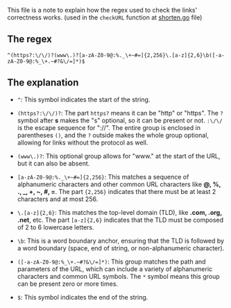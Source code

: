 This file is a note to explain how the regex used to check the links' correctness works. (used in the `checkURL` function at [shorten.go](./shorten.go) file)

## The regex

```
^(https?:\/\/)?(www\.)?[a-zA-Z0-9@:%._\+~#=]{2,256}\.[a-z]{2,6}\b([-a-zA-Z0-9@:%_\+.~#?&\/=]*)$
```

## The explanation

- `^`: This symbol indicates the start of the string.

- `(https?:\/\/)?`: The part `https?` means it can be "http" or "https". The `?` symbol after **s** makes the "s" optional, so it can be present or not. `:\/\/` is the escape sequence for "://". The entire group is enclosed in parentheses `()`, and the `?` outside makes the whole group optional, allowing for links without the protocol as well.

- `(www\.)?`: This optional group allows for "www." at the start of the URL, but it can also be absent.

- `[a-zA-Z0-9@:%._\+~#=]{2,256}`: This matches a sequence of alphanumeric characters and other common URL characters like **@, %, ., \_, +, ~, #, =**. The part `{2,256}` indicates that there must be at least 2 characters and at most 256.

- `\.[a-z]{2,6}`: This matches the top-level domain (TLD), like **.com, .org, .net**, etc. The part `[a-z]{2,6}` indicates that the TLD must be composed of 2 to 6 lowercase letters.

- `\b`: This is a word boundary anchor, ensuring that the TLD is followed by a word boundary (space, end of string, or non-alphanumeric character).

- `([-a-zA-Z0-9@:%_\+.~#?&\/=]*)`: This group matches the path and parameters of the URL, which can include a variety of alphanumeric characters and common URL symbols. The `*` symbol means this group can be present zero or more times.

- `$`: This symbol indicates the end of the string.
